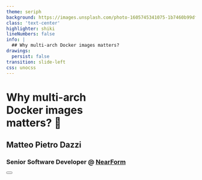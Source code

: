 ```yaml
---
theme: seriph
background: https://images.unsplash.com/photo-1605745341075-1b7460b99df8?ixlib=rb-4.0.3&q=85&fm=jpg&crop=entropy&cs=srgb&dl=ian-taylor-HjBOmBPbi9k-unsplash.jpg
class: 'text-center'
highlighter: shiki
lineNumbers: false
info: |
  ## Why multi-arch Docker images matters?
drawings:
  persist: false
transition: slide-left
css: unocss
---
```


<div class="flex flex-col gap-24 text-left">

# Why multi-arch <br/> Docker images <br/> matters? 🤔
<div>

## Matteo Pietro Dazzi
### Senior Software Developer @ [NearForm](https://www.nearform.com/)

</div>

</div>

<div class="abs-br m-6 flex gap-2">
  <button @click="$slidev.nav.openInEditor()" title="Open in Editor" class="text-xl slidev-icon-btn opacity-50 !border-none !hover:text-white">
    <carbon:edit />
  </button>
  <a href="https://github.com/ilteoood/why-multi-arch-docker-images-matters" target="_blank" alt="GitHub"
    class="text-xl slidev-icon-btn opacity-50 !border-none !hover:text-white">
    <carbon-logo-github />
  </a>
</div>

